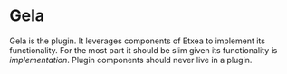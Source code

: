 # Gela

Gela is the plugin. It leverages components of Etxea to implement its functionality. For the most part it should be slim given its functionality is _implementation_. Plugin components should never live in a plugin.